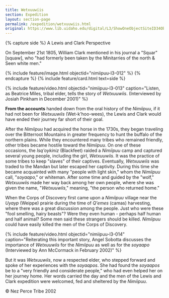 ```yaml
---
title: Wetxuuwíis
section: Expedition
layout: section-page
permalink: /expedition/wetxuuwiis.html
original: https://www.lib.uidaho.edu/digital/L3/ShowOneObjectSiteID34ObjectID143.html
---
```


{% capture side %}
A Lewis and Clark Perspective

On September 21st 1805, William Clark mentioned in his journal a "Squar" [squaw], who "had formerly been taken by the Minitarries of the north & Seen white men." 

{% include feature/image.html objectid="nimiipuu-l3-012" %}
{% endcapture %}
{% include feature/card.html text=side %}

{% include feature/video.html objectid="nimiipuu-l3-013" caption="Listen, as Beatrice Miles, tribal elder, tells the story of _Wetxuuwíis_. (Interviewed by Josiah Pinkham in December 2001)" %}

**From the accounts** handed down from the oral history of the _Nimíipuu_, if it had not been for _Wetxuuwíis_ (Wet-k'hoo-wees), the Lewis and Clark would have ended their journey far short of their goal.

After the _Nimíipuu_ had acquired the horse in the 1730s, they began traveling over the Bitterroot Mountains in greater frequency to hunt the buffalo of the northern plains. While they encountered many tribes who remained friendly, other tribes became hostile toward the _Nimíipuu_. On one of these occasions, the _Isq'oykiniz_ (Blackfeet) raided a _Nimíipuu_ camp and captured several young people, including the girl, _Wetxuuwíis_. It was the practice of some tribes to keep "slaves" of their captives. Eventually, _Wetxuuwíis_ was traded to the Mandan but later escaped her captivity. During this time she became acquainted with many "people with light skin," whom the _Nimíipuu_ call, "_soyaapo_," or whiteman. After some time and guided by the "wolf," _Wetxuuwíis_ made her way back among her own people, where she was given the name, "_Wetxuuwíis_," meaning, "the person who returned home."

When the Corps of Discovery first came upon a _Nimíipuu_ village near the _Uyayp_ (Weippe) prairie during the time of _Q'emes_ (camas) harvesting, where there was a great discussion among the people. Just who were these "fool smelling, hairy beasts"? Were they even human - perhaps half human and half animal? Some men said these strangers should be killed. _Nimíipuu_ could have easily killed the men of the Corps of Discovery.

{% include feature/video.html objectid="nimiipuu-l3-014" caption="Reiterating this important story, Angel Sobotta discusses the importance of _Wetxuuwíis_ for the _Nimíipuu_ as well as for the _soyaapo_ (Interviewed by Ann McCormack in February 2002)" %}

But it was _Wetxuuwíis_, now a respected elder, who stepped forward and spoke of her experiences with the _soyaapos_. She had found the _soyaapos_ be to a "very friendly and considerate people," who had even helped her on her journey home. Her words carried the day and the men of the Lewis and Clark expedition were welcomed, fed and sheltered by the _Nimíipuu_.

© Nez Perce Tribe 2002
